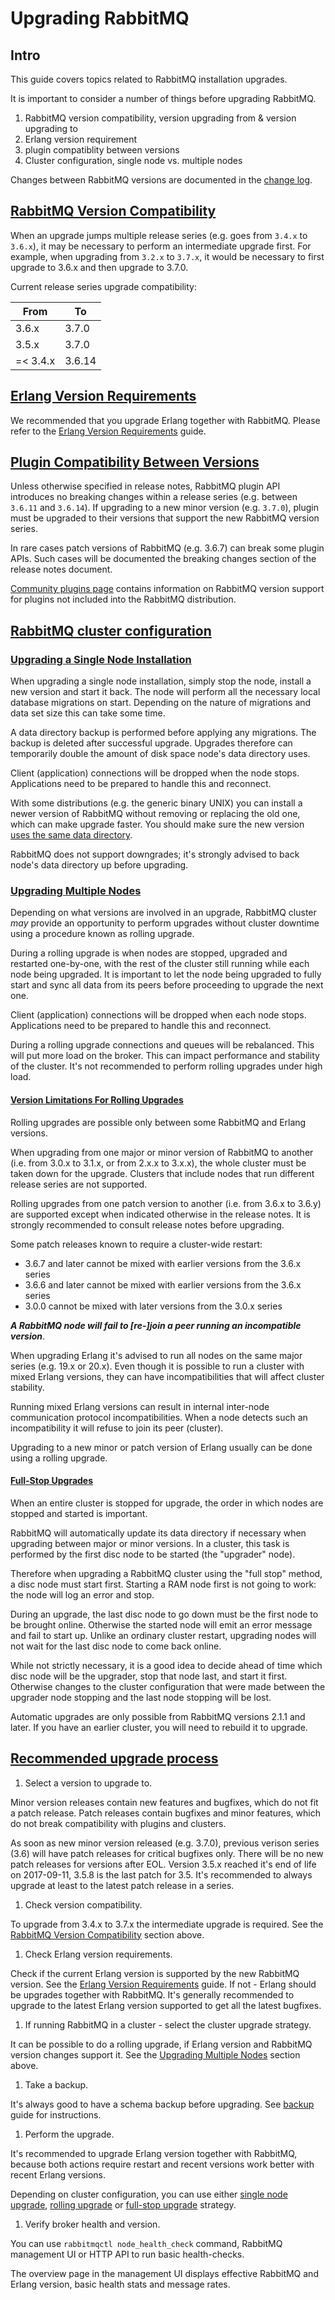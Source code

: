 # Upgrading RabbitMQ

## Intro

This guide covers topics related to RabbitMQ installation upgrades.

It is important to consider a number of things before upgrading RabbitMQ.

1. RabbitMQ version compatibility, version upgrading from &amp; version upgrading to
1. Erlang version requirement
1. plugin compatiblity between versions
1. Cluster configuration, single node vs. multiple nodes

Changes between RabbitMQ versions are documented in the [change log](/changelog.html).

## <a id="rabbitmq-version-compatibility" class="anchor" /> [RabbitMQ Version Compatibility](#rabbitmq-version-compatibility)

When an upgrade jumps multiple release series (e.g. goes from `3.4.x` to `3.6.x`), it may be necessary to perform
an intermediate upgrade first. For example, when upgrading from `3.2.x` to `3.7.x`, it would be necessary to
first upgrade to 3.6.x and then upgrade to 3.7.0.

Current release series upgrade compatibility:

| From     | To     |
|----------|--------|
| 3.6.x    | 3.7.0  |
| 3.5.x    | 3.7.0  |
| =< 3.4.x | 3.6.14 |

## <a id="rabbitmq-erlang-version-requirement" class="anchor" /> [Erlang Version Requirements](#rabbitmq-erlang-version-requirement)

We recommended that you upgrade Erlang together with RabbitMQ.
Please refer to the [Erlang Version Requirements](/which-erlang.html) guide.

## <a id="rabbitmq-plugins-compatibility" class="anchor" /> [Plugin Compatibility Between Versions](#rabbitmq-plugins-compatibility)

Unless otherwise specified in release notes, RabbitMQ plugin API
introduces no breaking changes within a release series (e.g. between
`3.6.11` and `3.6.14`). If upgrading to a new minor version
(e.g. `3.7.0`), plugin must be upgraded to their versions that support
the new RabbitMQ version series.

In rare cases patch versions of RabbitMQ (e.g. 3.6.7) can break some plugin APIs.
Such cases will be documented the breaking changes section of the release notes document.

[Community plugins page](/community-plugins.html) contains information on RabbitMQ
version support for plugins not included into the RabbitMQ distribution.

## <a id="rabbitmq-cluster-configuration" class="anchor" /> [RabbitMQ cluster configuration](#rabbitmq-cluster-configuration)

### <a id="single-node-upgrade" class="anchor" /> [Upgrading a Single Node Installation](#single-node-upgrade)

When upgrading a single node installation, simply stop the node, install a new version and start it back.
The node will perform all the necessary local database migrations on start. Depending on the nature
of migrations and data set size this can take some time.

A data directory backup is performed before applying any migrations. The backup is deleted after
successful upgrade. Upgrades therefore can temporarily double the amount of disk space node's data
directory uses.

Client (application) connections will be dropped when the node stops. Applications need to be
prepared to handle this and reconnect.

With some distributions (e.g. the generic binary UNIX) you can install a newer version of
RabbitMQ without removing or replacing the old one, which can make upgrade faster.
You should make sure the new version [uses the same data directory](/relocate.html).

RabbitMQ does not support downgrades; it's strongly advised to back node's data directory up before
upgrading.

### <a id="multiple-nodes-upgrade" class="anchor" /> [Upgrading Multiple Nodes](#multiple-nodes-upgrade)

Depending on what versions are involved in an upgrade, RabbitMQ cluster *may* provide an opportunity to perform upgrades
without cluster downtime using a procedure known as rolling upgrade.

During a rolling upgrade is when nodes are stopped, upgraded and restarted
one-by-one, with the rest of the cluster still running while each node being upgraded.
It is important to let the node being upgraded to fully start and sync all data from its peers
before proceeding to upgrade the next one.

Client (application) connections will be dropped when each node stops. Applications need to be
prepared to handle this and reconnect.

During a rolling upgrade connections and queues will be rebalanced. This will
put more load on the broker. This can impact performance and stability
of the cluster. It's not recommended to perform rolling upgrades
under high load.

#### <a id="rolling-upgrades-version-limitations" class="anchor" /> [Version Limitations For Rolling Upgrades](#rolling-upgrades-version-limitations)

Rolling upgrades are possible only between some RabbitMQ and Erlang versions.

When upgrading from one major or minor version of RabbitMQ to another
(i.e. from 3.0.x to 3.1.x, or from 2.x.x to 3.x.x),
the whole cluster must be taken down for the upgrade.
Clusters that include nodes that run different release series are not supported.

Rolling upgrades from one patch version to
another (i.e. from 3.6.x to 3.6.y) are supported except when indicated otherwise
in the release notes.
It is strongly recommended to consult release notes before upgrading.

Some patch releases known to require a cluster-wide restart:

* 3.6.7 and later cannot be mixed with earlier versions from the 3.6.x series
* 3.6.6 and later cannot be mixed with earlier versions from the 3.6.x series
* 3.0.0 cannot be mixed with later versions from the 3.0.x series

***A RabbitMQ node will fail to [re-]join a peer running an incompatible version***.

When upgrading Erlang it's advised to run all nodes on the same major series
(e.g. 19.x or 20.x). Even though it is possible to run a cluster with mixed
Erlang versions, they can have incompatibilities that will affect cluster stability.

Running mixed Erlang versions can result in internal inter-node communication
protocol incompatibilities. When a node detects such an incompatibility it will
refuse to join its peer (cluster).

Upgrading to a new minor or patch version of Erlang usually can be done using
a rolling upgrade.

#### <a id="full-stop-upgrades" class="anchor" /> [Full-Stop Upgrades](#full-stop-upgrades)

When an entire cluster is stopped for upgrade, the order in which nodes are
stopped and started is important.

RabbitMQ will automatically update its data directory
if necessary when upgrading between major or minor versions.
In a cluster, this task is performed by the first disc node to be started
(the "upgrader" node).

Therefore when upgrading a RabbitMQ cluster using the "full stop" method,
a disc node must start first. Starting a RAM node first is not going to work:
the node will log an error and stop.

During an upgrade, the last disc node to go down must be the first node to
be brought online. Otherwise the started node will emit an error message and
fail to start up. Unlike an ordinary cluster restart, upgrading nodes will not wait
for the last disc node to come back online.

While not strictly necessary, it is a good idea to decide ahead of time
which disc node will be the upgrader, stop that node last, and start it first.
Otherwise changes to the cluster configuration that were made between the
upgrader node stopping and the last node stopping will be lost.

Automatic upgrades are only possible from RabbitMQ versions 2.1.1 and later.
If you have an earlier cluster, you will need to rebuild it to upgrade.

## <a id="recommended-upgrade-process" class="anchor" /> [Recommended upgrade process](#recommended-upgrade-process)

1. Select a version to upgrade to.

Minor version releases contain new features and bugfixes,
which do not fit a patch release.
Patch releases contain bugfixes and minor features,
which do not break compatibility with plugins and clusters.

As soon as new minor version released (e.g. 3.7.0), previous verison series (3.6)
will have patch releases for critical bugfixes only.
There will be no new patch releases for versions after EOL.
Version 3.5.x reached it's end of life on 2017-09-11, 3.5.8 is the last patch for 3.5.
It's recommended to always upgrade at least to the latest patch release in a series.

1. Check version compatibility.

To upgrade from 3.4.x to 3.7.x the intermediate upgrade is required.
See the [RabbitMQ Version Compatibility](#rabbitmq-version-compatibility) section above.

1. Check Erlang version requirements.

Check if the current Erlang version is supported by the new RabbitMQ version.
See the [Erlang Version Requirements](/which-erlang.html) guide.
If not - Erlang should be upgrades together with RabbitMQ.
It's generally recommended to upgrade to the latest Erlang version supported to
get all the latest bugfixes.

1. If running RabbitMQ in a cluster - select the cluster upgrade strategy.

It can be possible to do a rolling upgrade,
if Erlang version and RabbitMQ version changes support it.
See the [Upgrading Multiple Nodes](#multiple-nodes-upgrade) section above.

1. Take a backup.

It's always good to have a schema backup before upgrading.
See [backup](/backup.html) guide for instructions.

1. Perform the upgrade.

It's recommended to upgrade Erlang version together with RabbitMQ, because both
actions require restart and recent versions work better with recent Erlang versions.

Depending on cluster configuration, you can use either [single node upgrade](#single-node-upgrade),
[rolling upgrade](#multiple-nodes-upgrade) or [full-stop upgrade](#full-stop-upgrade) strategy.

1. Verify broker health and version.

You can use `rabbitmqctl node_health_check` command, RabbitMQ management UI or
HTTP API to run basic health-checks.

The overview page in the management UI displays effective RabbitMQ and Erlang
version, basic health stats and message rates.






















